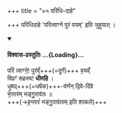 +++
title = "०५ परिधि-दाहे"

+++
परिधिदाहे 'परित्वाग्ने पुरं वयम्' इति जुहुयात् । 

<div class="js_include" newlevelforh1="4" none="" title="विश्वास-प्रस्तुतिः" unfilled url="/vedAH_yajuH/taittirIyam/saMhitA/Rk/vishvAsa-prastutiH/1/5_punarAdheyAdi/06_gArhapatyAhavanIyayor_upasthAnamantrAH/216_pari_tvAgne.md">
<details open><summary><h4>विश्वास-प्रस्तुतिः ...{Loading}...</h4></summary>

परि॑ त्वाग्ने॒! पुर॑व्ँ+++(=दुर्गं)+++ व॒यव्ँ  
विप्रꣳ॑ सहस्य! **धीमहि** ।  
धृ॒षद्+++(=धर्षक)+++-व॑र्णन् दि॒वे-दि॑वे  
भे॒त्तार॑म् भङ्गु॒राव॑तः  ॥  
+++(→ह॒न्तारं॑ भङ्गु॒राव॑ताम् इति शाकले)+++
</details>
</div>

